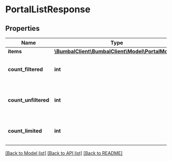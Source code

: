 # PortalListResponse

## Properties
Name | Type | Description | Notes
------------ | ------------- | ------------- | -------------
**items** | [**\BumbalClient\BumbalClient\Model\PortalModel[]**](PortalModel.md) |  | [optional] 
**count_filtered** | **int** | Count of total items with filters in place | [optional] 
**count_unfiltered** | **int** | Count of total items without filters in place | [optional] 
**count_limited** | **int** | Count of items with limit in place | [optional] 

[[Back to Model list]](../README.md#documentation-for-models) [[Back to API list]](../README.md#documentation-for-api-endpoints) [[Back to README]](../README.md)


